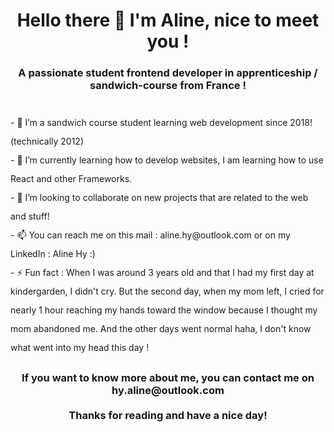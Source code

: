 <h1 align="center">Hello there 👋 I'm Aline, nice to meet you !</h1>
<h3 align="center" style="margin-bottom: 35px;">A passionate student frontend developer in apprenticeship / sandwich-course from France !</h3>

<p style="line-height: 30px;">
    - 👀 I’m a sandwich course student learning web development since 2018! (technically 2012)
    <br>
    - 🌱 I’m currently learning how to develop websites, I am learning how to use React and other Frameworks.
    <br>
    - 💞️ I’m looking to collaborate on new projects that are related to the web and stuff!
    <br>
    - 📫 You can reach me on this mail : aline.hy@outlook.com or on my LinkedIn : Aline Hy :)
    <br>
    - ⚡ Fun fact : When I was around 3 years old and that I had my first day at kindergarden, I didn't cry. But the second
    day, when my mom left, I cried for nearly 1 hour reaching my hands toward the window because I thought my mom abandoned
    me. And the other days went normal haha, I don't know what went into my head this day !
</p>
<h3 align="center">
    If you want to know more about me, you can contact me on hy.aline@outlook.com
    <br>
    <br>
    Thanks for reading and have a nice day!
</h3>
